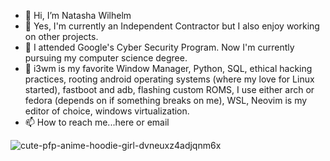 - 👋 Hi, I’m Natasha Wilhelm 
- 👀 Yes, I'm currently an Independent Contractor but I also enjoy working on other projects. 
- 🌱 I attended Google's Cyber Security Program. Now I'm currently pursuing my computer science degree.
- 💞️ i3wm is my favorite Window Manager, Python, SQL, ethical hacking practices, rooting android operating systems (where my love for Linux started), fastboot and adb, flashing custom ROMS, I use either arch or fedora (depends on if something breaks on me), WSL, Neovim is my editor of choice, windows virtualization. 
- 📫 How to reach me...here or email


<!---
Ndub40/Ndub40 is a ✨ special ✨ repository because its `README.md` (this file) appears on your GitHub profile.
You can click the Preview link to take a look at your changes.
--->
![cute-pfp-anime-hoodie-girl-dvneuxz4adjqnm6x](https://github.com/NDub40/Ndub40/assets/96153503/ea07b92b-66f7-4b5a-a74f-249182e26252)
